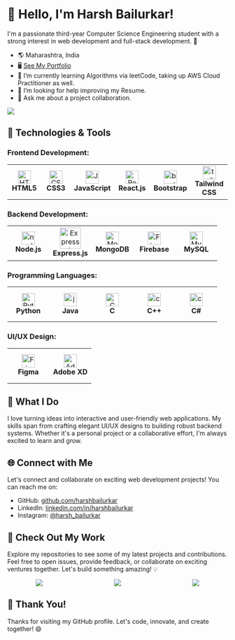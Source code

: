 # 👋 Hello, I'm Harsh Bailurkar!

I'm a passionate third-year Computer Science Engineering student with a strong interest in web development and full-stack development. 🚀

- 🌎 Maharashtra, India
- 🖥️ [See My Portfolio](https://harshbailurkar-portfolio.tech)
- 🌱 I’m currently learning Algorithms via leetCode, taking up AWS Cloud Practitioner as well.
- 🤔 I’m looking for help improving my Resume.
- 💬 Ask me about a project collaboration.

![](https://visitcount.itsvg.in/api?id=Harshbailurkar&icon=0&color=0) <br/>
## 🔧 Technologies & Tools

### Frontend Development:

<table>
  <tr>
    <td align="center" height="80" width="80">
      <img
        src="https://cdn.jsdelivr.net/gh/devicons/devicon/icons/html5/html5-plain.svg"
        width="30"
        height="30"
        alt="HTML"
      />
      <br /><strong>HTML5</strong>
    </td>
    <td align="center" height="80" width="80">
      <img
        src="https://cdn.jsdelivr.net/gh/devicons/devicon/icons/css3/css3-plain.svg"
        width="30"
        height="30"
        alt="CSS3"
      />
      <br /><strong>CSS3</strong>
    </td>
    <td align="center" height="80" width="80">
      <img
        src="https://cdn.jsdelivr.net/gh/devicons/devicon/icons/javascript/javascript-plain.svg"
        width="30"
        height="30"
        alt="JavaScript"
      />
      <br /><strong>JavaScript</strong>
    </td>
    <td align="center" height="80" width="80">
      <img
        src="https://cdn.jsdelivr.net/gh/devicons/devicon/icons/react/react-original.svg"
        width="30"
        height="30"
        alt="React"
      />
      <br /><strong>React.js</strong>
    </td>
     <td align="center" height="80" width="80">
     <img width="30" height="30" src="https://img.icons8.com/color/48/bootstrap.png" alt="bootstrap"/>
      <br /><strong>Bootstrap</strong>
    </td>
    <td align="center" height="80" width="80">
    <img width="30" height="30" src="https://img.icons8.com/color/48/tailwind_css.png" alt="tailwind_css"/>
      <br /><strong>Tailwind CSS</strong>
    </td>
  </tr>
</table>

### Backend Development:

<table>
  <tr>
    <td align="center" height="80" width="80">
      <img width="30" height="30" src="https://img.icons8.com/color/48/nodejs.png" alt="nodejs"
        width="48"
        height="48"
        alt="Node.js"
      />
      <br /><strong>Node.js</strong>
    </td>
    <td align="center" height="80" width="80">
     <img width="48" height="48" src="https://img.icons8.com/fluency/48/000000/express-js.png" 
        width="30"
        height="30"
        alt="Express.js"
      />
      <br /><strong>Express.js</strong>
    </td>
    <td align="center" height="80" width="80">
      <img
        src="https://cdn.jsdelivr.net/gh/devicons/devicon/icons/mongodb/mongodb-original.svg"
        width="30"
        height="30"
        alt="MongoDB"
      />
      <br /><strong>MongoDB</strong>
    </td>
    <td align="center" height="80" width="80">
      <img
        src="https://cdn.jsdelivr.net/gh/devicons/devicon/icons/firebase/firebase-plain.svg"
        width="30"
        height="30"
        alt="Firebase"
      />
      <br /><strong>Firebase</strong>
    </td>
    <td align="center" height="80" width="80">
     <img width="30" height="30" src="https://img.icons8.com/color/48/mysql-logo.png"
        alt="MySQL"
      />
      <br /><strong>MySQL</strong>
    </td>
  </tr>
</table>

### Programming Languages:

<table>
  <tr>
    <td align="center" height="80" width="80">
      <img
        src="https://cdn.jsdelivr.net/gh/devicons/devicon/icons/python/python-original.svg"
        width="30"
        height="30"
        alt="Python"
      />
      <br /><strong>Python</strong>
    </td>
    <td align="center" height="80" width="80">
      <img width="30" height="30" src="https://img.icons8.com/color/48/java-coffee-cup-logo--v1.png" alt="java-coffee-cup-logo--v1"  width="48" height="48" alt="Java""/>
      <br /><strong>Java</strong>
    </td>
    <td align="center" height="80" width="80">
      <img
        src="https://cdn.jsdelivr.net/gh/devicons/devicon/icons/c/c-original.svg"
        width="30"
        height="30"
        alt="C"
      />
      <br /><strong>C</strong>
    </td>
    <td align="center" height="80" width="80">
      <img
        <img width="30" height="30" src="https://img.icons8.com/color/48/c-plus-plus-logo.png" alt="c-plus-plus-logo"
        alt="C++"
      />
      <br /><strong>C++</strong>
    </td>
    <td align="center" height="80" width="80">
      <img width="30" height="30" src="https://img.icons8.com/nolan/64/c-sharp-logo.png" alt="c-sharp-logo"
        alt="C#"
      />
      <br /><strong>C#</strong>
    </td>
  </tr>
</table>

### UI/UX Design:

<table>
  <tr>
    <td align="center" height="80" width="80">
      <img
        src="https://cdn.jsdelivr.net/gh/devicons/devicon/icons/figma/figma-original.svg"
        width="30"
        height="30"
        alt="Figma"
      />
      <br /><strong>Figma</strong>
    </td>
    <td align="center" height="80" width="80">
      <img
        src="https://cdn.jsdelivr.net/gh/devicons/devicon/icons/xd/xd-plain.svg"
        width="30"
        height="30"
        alt="Adobe XD"
      />
      <br /><strong>Adobe XD</strong>
    </td>
  </tr>
</table>

## 🌟 What I Do

I love turning ideas into interactive and user-friendly web applications. My skills span from crafting elegant UI/UX designs to building robust backend systems. Whether it's a personal project or a collaborative effort, I'm always excited to learn and grow.

## 🌐 Connect with Me

Let's connect and collaborate on exciting web development projects! You can reach me on:

- GitHub: [github.com/harshbailurkar](https://github.com/Harshbailurkar)
- LinkedIn: [linkedin.com/in/harshbailurkar](https://www.linkedin.com/in/harsh-bailurkar-011291247/)
- Instagram: [@harsh_bailurkar](https://www.instagram.com/harsh_bailurkar/)

## 🚀 Check Out My Work

Explore my repositories to see some of my latest projects and contributions. Feel free to open issues, provide feedback, or collaborate on exciting ventures together. Let's build something amazing! 💡

<div style="display: flex; justify-content: space-around; gap:2rem;">
  <img  src="https://github-readme-stats.vercel.app/api?username=harshbailurkar&show_icons=true&count_private=true&hide=contribs,issues&theme=dark">
  <img  src="https://github-readme-streak-stats.herokuapp.com/?user=Harshbailurkar&theme=dark&hide_border=false" >
  <img src="https://github-readme-stats.vercel.app/api/top-langs/?username=Harshbailurkar&theme=dark&hide_border=false&include_all_commits=false&count_private=false&layout=compact">
</div>





## 🌟 Thank You!

Thanks for visiting my GitHub profile. Let's code, innovate, and create together! 😄

